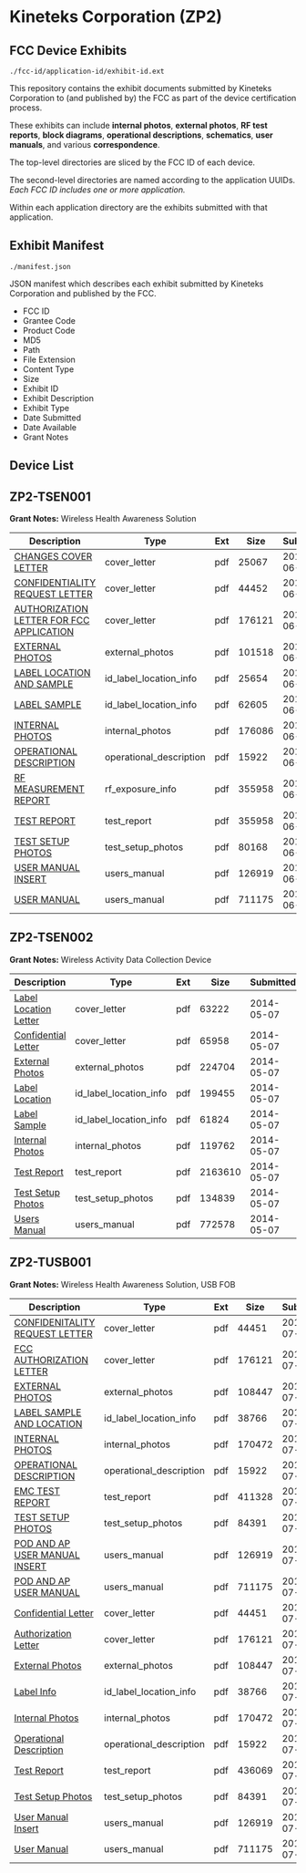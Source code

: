 # Kineteks Corporation (ZP2)
## FCC Device Exhibits

```
./fcc-id/application-id/exhibit-id.ext
```

This repository contains the exhibit documents submitted by Kineteks Corporation to (and published by) the FCC as part of the device certification process.

These exhibits can include **internal photos**, **external photos**, **RF test reports**, **block diagrams**, **operational descriptions**, **schematics**, **user manuals**, and various **correspondence**.

The top-level directories are sliced by the FCC ID of each device.

The second-level directories are named according to the application UUIDs. *Each FCC ID includes one or more application.*

Within each application directory are the exhibits submitted with that application. 

## Exhibit Manifest

```
./manifest.json
```

JSON manifest which describes each exhibit submitted by Kineteks Corporation and published by the FCC.

- FCC ID
- Grantee Code
- Product Code
- MD5
- Path
- File Extension
- Content Type
- Size
- Exhibit ID
- Exhibit Description
- Exhibit Type
- Date Submitted
- Date Available
- Grant Notes

## Device List
## ZP2-TSEN001
**Grant Notes:** Wireless Health Awareness Solution

| Description | Type | Ext | Size | Submitted | Available |
| ----------- | ---- | --- | ---- | --------- | --------- |
| [CHANGES COVER LETTER](ZP2-TSEN001/56e76619529e26ef9a64b72ac9e6c6ee/1993998.pdf) | cover_letter | pdf | 25067 | 2013-06-18 | 2013-06-18 |
| [CONFIDENTIALITY REQUEST LETTER](ZP2-TSEN001/56e76619529e26ef9a64b72ac9e6c6ee/1994001.pdf) | cover_letter | pdf | 44452 | 2013-06-18 | 2013-06-18 |
| [AUTHORIZATION LETTER FOR FCC APPLICATION](ZP2-TSEN001/56e76619529e26ef9a64b72ac9e6c6ee/1994003.pdf) | cover_letter | pdf | 176121 | 2013-06-18 | 2013-06-18 |
| [EXTERNAL PHOTOS](ZP2-TSEN001/56e76619529e26ef9a64b72ac9e6c6ee/1994002.pdf) | external_photos | pdf | 101518 | 2013-06-18 | 2013-06-18 |
| [LABEL LOCATION AND SAMPLE](ZP2-TSEN001/56e76619529e26ef9a64b72ac9e6c6ee/1994005.pdf) | id_label_location_info | pdf | 25654 | 2013-06-18 | 2013-06-18 |
| [LABEL SAMPLE](ZP2-TSEN001/56e76619529e26ef9a64b72ac9e6c6ee/1994006.pdf) | id_label_location_info | pdf | 62605 | 2013-06-18 | 2013-06-18 |
| [INTERNAL PHOTOS](ZP2-TSEN001/56e76619529e26ef9a64b72ac9e6c6ee/1994004.pdf) | internal_photos | pdf | 176086 | 2013-06-18 | 2013-06-18 |
| [OPERATIONAL DESCRIPTION](ZP2-TSEN001/56e76619529e26ef9a64b72ac9e6c6ee/1994007.pdf) | operational_description | pdf | 15922 | 2013-06-18 | 2013-06-18 |
| [RF MEASUREMENT REPORT](ZP2-TSEN001/56e76619529e26ef9a64b72ac9e6c6ee/1993997.pdf) | rf_exposure_info | pdf | 355958 | 2013-06-18 | 2013-06-18 |
| [TEST REPORT](ZP2-TSEN001/56e76619529e26ef9a64b72ac9e6c6ee/1993997.pdf) | test_report | pdf | 355958 | 2013-06-18 | 2013-06-18 |
| [TEST SETUP PHOTOS](ZP2-TSEN001/56e76619529e26ef9a64b72ac9e6c6ee/1994008.pdf) | test_setup_photos | pdf | 80168 | 2013-06-18 | 2013-06-18 |
| [USER MANUAL INSERT](ZP2-TSEN001/56e76619529e26ef9a64b72ac9e6c6ee/1993999.pdf) | users_manual | pdf | 126919 | 2013-06-18 | 2013-06-18 |
| [USER MANUAL](ZP2-TSEN001/56e76619529e26ef9a64b72ac9e6c6ee/1994000.pdf) | users_manual | pdf | 711175 | 2013-06-18 | 2013-06-18 |
## ZP2-TSEN002
**Grant Notes:** Wireless Activity Data Collection Device

| Description | Type | Ext | Size | Submitted | Available |
| ----------- | ---- | --- | ---- | --------- | --------- |
| [Label Location Letter](ZP2-TSEN002/90a5668b602ab0a17ebc78ee2707998e/2259834.pdf) | cover_letter | pdf | 63222 | 2014-05-07 | 2014-05-07 |
| [Confidential Letter](ZP2-TSEN002/90a5668b602ab0a17ebc78ee2707998e/2259835.pdf) | cover_letter | pdf | 65958 | 2014-05-07 | 2014-05-07 |
| [External Photos](ZP2-TSEN002/90a5668b602ab0a17ebc78ee2707998e/2259836.pdf) | external_photos | pdf | 224704 | 2014-05-07 | 2014-05-07 |
| [Label Location](ZP2-TSEN002/90a5668b602ab0a17ebc78ee2707998e/2259838.pdf) | id_label_location_info | pdf | 199455 | 2014-05-07 | 2014-05-07 |
| [Label Sample](ZP2-TSEN002/90a5668b602ab0a17ebc78ee2707998e/2259839.pdf) | id_label_location_info | pdf | 61824 | 2014-05-07 | 2014-05-07 |
| [Internal Photos](ZP2-TSEN002/90a5668b602ab0a17ebc78ee2707998e/2259837.pdf) | internal_photos | pdf | 119762 | 2014-05-07 | 2014-05-07 |
| [Test Report](ZP2-TSEN002/90a5668b602ab0a17ebc78ee2707998e/2259842.pdf) | test_report | pdf | 2163610 | 2014-05-07 | 2014-05-07 |
| [Test Setup Photos](ZP2-TSEN002/90a5668b602ab0a17ebc78ee2707998e/2259840.pdf) | test_setup_photos | pdf | 134839 | 2014-05-07 | 2014-05-07 |
| [Users Manual](ZP2-TSEN002/90a5668b602ab0a17ebc78ee2707998e/2259841.pdf) | users_manual | pdf | 772578 | 2014-05-07 | 2014-05-07 |
## ZP2-TUSB001
**Grant Notes:** Wireless Health Awareness Solution, USB FOB

| Description | Type | Ext | Size | Submitted | Available |
| ----------- | ---- | --- | ---- | --------- | --------- |
| [CONFIDENITALITY REQUEST LETTER](ZP2-TUSB001/d14042f1c0434dedfd20589284488464/2012758.pdf) | cover_letter | pdf | 44451 | 2013-07-10 | 2013-07-10 |
| [FCC AUTHORIZATION LETTER](ZP2-TUSB001/d14042f1c0434dedfd20589284488464/1994003.pdf) | cover_letter | pdf | 176121 | 2013-07-10 | 2013-07-10 |
| [EXTERNAL PHOTOS](ZP2-TUSB001/d14042f1c0434dedfd20589284488464/2012759.pdf) | external_photos | pdf | 108447 | 2013-07-10 | 2013-07-10 |
| [LABEL SAMPLE AND LOCATION](ZP2-TUSB001/d14042f1c0434dedfd20589284488464/2012762.pdf) | id_label_location_info | pdf | 38766 | 2013-07-10 | 2013-07-10 |
| [INTERNAL PHOTOS](ZP2-TUSB001/d14042f1c0434dedfd20589284488464/2012761.pdf) | internal_photos | pdf | 170472 | 2013-07-10 | 2013-07-10 |
| [OPERATIONAL DESCRIPTION](ZP2-TUSB001/d14042f1c0434dedfd20589284488464/1994007.pdf) | operational_description | pdf | 15922 | 2013-07-10 | 2013-07-10 |
| [EMC TEST REPORT](ZP2-TUSB001/d14042f1c0434dedfd20589284488464/2012788.pdf) | test_report | pdf | 411328 | 2013-07-10 | 2013-07-10 |
| [TEST SETUP PHOTOS](ZP2-TUSB001/d14042f1c0434dedfd20589284488464/2012764.pdf) | test_setup_photos | pdf | 84391 | 2013-07-10 | 2013-07-10 |
| [POD AND AP USER MANUAL INSERT](ZP2-TUSB001/d14042f1c0434dedfd20589284488464/1993999.pdf) | users_manual | pdf | 126919 | 2013-07-10 | 2013-07-10 |
| [POD AND AP USER MANUAL](ZP2-TUSB001/d14042f1c0434dedfd20589284488464/1994000.pdf) | users_manual | pdf | 711175 | 2013-07-10 | 2013-07-10 |
| [Confidential Letter](ZP2-TUSB001/c508b8850c0fd0510d370c932efcb19c/2012758.pdf) | cover_letter | pdf | 44451 | 2013-07-10 | 2013-07-10 |
| [Authorization Letter](ZP2-TUSB001/c508b8850c0fd0510d370c932efcb19c/1994003.pdf) | cover_letter | pdf | 176121 | 2013-07-10 | 2013-07-10 |
| [External Photos](ZP2-TUSB001/c508b8850c0fd0510d370c932efcb19c/2012759.pdf) | external_photos | pdf | 108447 | 2013-07-10 | 2013-07-10 |
| [Label Info](ZP2-TUSB001/c508b8850c0fd0510d370c932efcb19c/2012762.pdf) | id_label_location_info | pdf | 38766 | 2013-07-10 | 2013-07-10 |
| [Internal Photos](ZP2-TUSB001/c508b8850c0fd0510d370c932efcb19c/2012761.pdf) | internal_photos | pdf | 170472 | 2013-07-10 | 2013-07-10 |
| [Operational Description](ZP2-TUSB001/c508b8850c0fd0510d370c932efcb19c/1994007.pdf) | operational_description | pdf | 15922 | 2013-07-10 | 2013-07-10 |
| [Test Report](ZP2-TUSB001/c508b8850c0fd0510d370c932efcb19c/2012767.pdf) | test_report | pdf | 436069 | 2013-07-10 | 2013-07-10 |
| [Test Setup Photos](ZP2-TUSB001/c508b8850c0fd0510d370c932efcb19c/2012764.pdf) | test_setup_photos | pdf | 84391 | 2013-07-10 | 2013-07-10 |
| [User Manual Insert](ZP2-TUSB001/c508b8850c0fd0510d370c932efcb19c/1993999.pdf) | users_manual | pdf | 126919 | 2013-07-10 | 2013-07-10 |
| [User Manual](ZP2-TUSB001/c508b8850c0fd0510d370c932efcb19c/1994000.pdf) | users_manual | pdf | 711175 | 2013-07-10 | 2013-07-10 |
